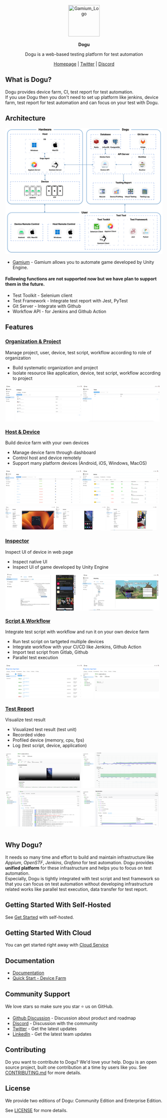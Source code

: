 <p align="center">
<img src=".github/resources/logo.png" width="100px" height="100px" title="Gamium_Logo"/>
</p>
<p align="center">
  <b>Dogu</b>
</p>
<p align="center">
Dogu is a web-based testing platform for test automation
</p>
<p align="center">
<a href="https://dogutech.io" target="_blank" rel="noopener noreferrer">Homepage</a> | 
<a href="https://twitter.com/dogutechio" target="_blank" rel="noopener noreferrer">Twitter</a> |
<a href="https://discord.gg/bVycd6Tu9g" target="_blank" rel="noopener noreferrer">Discord</a>
</p>

## What is Dogu?

Dogu provides device farm, CI, test report for test automation.  
If you use Dogu then you don't need to set up platform like jenkins, device farm, test report for test automation and can focus on your test with Dogu.

## Architecture

<img src=".github/resources/architecture.png"/>

- [Gamium](https://github.com/dogu-team/gamium) - Gamium allows you to automate game developed by Unity Engine.

#### Following functions are not supported now but we have plan to support them in the future.
- Test Toolkit - Selenium client  
- Test Framework - Integrate test report with Jest, PyTest  
- Git Server - Integrate with Github  
- Workflow API - for Jenkins and Github Action  

## Features

### [Organization & Project](https://docs.dogutech.io/organization-and-project/introduction)

Manage project, user, device, test script, workflow according to role of organization

- Build systematic organization and project
- Isolate resource like application, device, test script, workflow according to project

<div style="display: flex; flex-direction: row; margin-bottom: 8px">
  <img src=".github/resources/organization-member.png" width="49%"/>
  <img src=".github/resources/organization-team.png" width="49%"/>
</div>

### [Host & Device](https://docs.dogutech.io/host-and-device/introduction)

Build device farm with your own devices

- Manage device farm through dashboard
- Control host and device remotely
- Support many platform devices (Android, iOS, Windows, MacOS)

<div style="display: flex; flex-direction: row; margin-bottom: 8px">
  <img src=".github/resources/host-dashboard.png" width="49%"/>
  <img src=".github/resources/device-dashboard.png" width="49%"/>
</div>
<div style="display: flex; flex-direction: row;">
  <img src=".github/resources/host-streaming.png" width="32%"/>
  <img src=".github/resources/device-streaming.png" width="32%"/>
  <img src=".github/resources/device-ios-streaming.png" width="32%"/>
</div>

### [Inspector](https://docs.dogutech.io/host-and-device/device/streaming-and-remote-control/game-ui-inspector)

Inspect UI of device in web page

- Inspect native UI
- Inspect UI of game developed by Unity Engine

<div style="display: flex; flex-direction: row;">
  <img src=".github/resources/inspector-android.png" width="49%"/>
  <img src=".github/resources/inspector-unity.png" width="49%"/>
</div>

### [Script & Workflow](https://docs.dogutech.io/script-and-routine/introduction)

Integrate test script with workflow and run it on your own device farm

- Run test script on tartgeted multiple devices
- Integrate workflow with your CI/CD like Jenkins, Github Action
- Import test script from Gitlab, Github
- Parallel test execution

<div style="display: flex; flex-direction: row;">
  <img src=".github/resources/workflow-outside.png" width="49%"/>
  <img src=".github/resources/workflow-inside.png" width="49%"/>
</div>

### [Test Report](https://docs.dogutech.io/script-and-routine/report)

Visualize test result

- Visualized test result (test unit)
- Recorded video
- Profiled device (memory, cpu, fps)
- Log (test script, device, application)

<div style="display: flex; flex-direction: row; margin-bottom: 8px">
  <img src=".github/resources/reporting-video.png" width="49%"/>
  <img src=".github/resources/reporting-profiling.png" width="49%"/>
</div>
<div style="display: flex; flex-direction: row;">
  
  <img src=".github/resources/reporting-visualization.png" width="49%"/>
  <img src=".github/resources/reporting-testing-profiling.png" width="49%"/>
</div>

<br/>

## Why Dogu?
It needs so many time and effort to build and maintain infrastructure like *Appium*, *OpenSTF*, *Jenkins*, *Grafana* for test automation.
Dogu provides **unified platform** for these infrastructure and helps you to focus on test automation.  
Especially, Dogu is tightly integrated with test script and test framework so that you can focus on test automation without developing infrastructure related works like parallel test execution, data transfer for test report.

## Getting Started With Self-Hosted

See [Get Started](https://docs.dogutech.io/self-hosted/get-started) with self-hosted.

## Getting Started With Cloud

You can get started right away with [Cloud Service](https://dogutech.io)

## Documentation

- [Documentation](https://docs.dogutech.io)  
- [Quick Start - Device Farm](https://docs.dogutech.io/get-started/device-farm)  

## Community Support

We love stars so make sure you star ⭐ us on GitHub.

- [Github Discussion](https://github.com/dogu-team/dogu/discussions) - Discussion about product and roadmap
- [Discord](https://discord.gg/bVycd6Tu9g) - Discussion with the community
- [Twitter](https://twitter.com/dogutechio) - Get the latest updates
- [LinkedIn](https://www.linkedin.com/company/dogu-technologies) - Get the latest team updates

## Contributing

Do you want to contribute to Dogu? We'd love your help. Dogu is an open source project, built one contribution at a time by users like you.
See [CONTRIBUTING.md](CONTRIBUTING.md) for more details.

## License

We provide two editions of Dogu: Community Edition and Enterprise Edition.  

See [LICENSE](LICENSE.md) for more details.

